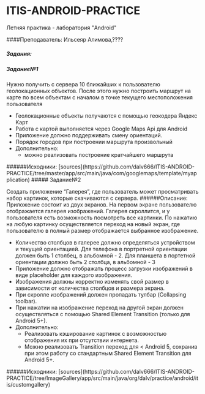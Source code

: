 # ITIS-ANDROID-PRACTICE
Летняя практика - лаборатория "Android"

####Преподаватель: Ильсеяр Алимова,????

##### Задания:
##### Задание№1 
Нужно получить с сервера 10 ближайших к пользователю геолокационных объектов. После этого нужно построить маршрут на карте по всем объектам с началом в точке текущего местоположения пользователя
<ul>
<li>Геолокационные объекты получаются с помощью геокодера Яндекс Карт</li>
<li>Работа с картой выполняется через Google Maps Api для Android</li>
<li>Приложение должно поддерживать смену ориентаций.</li>
<li>Порядок городов при построении маршрута произвольный</li>
<li>Дополнительно:
  <ul>
      <li>можно реализовать построение кратчайшего маршрута</li>
  </ul>
</li>
</ul>

</ul>
######Исходники: [sources](https://github.com/dalv666/ITIS-ANDROID-PRACTICE/tree/master/app/src/main/java/com/googlemaps/template/myapplication)
##### Задание№2

Cоздать приложение “Галерея”, где пользователь может просматривать набор картинок, которые скачиваются с сервера.
######Описание:
Приложение состоит из двух экранов. На первом экране пользователю отображается галерея изображений. Галерея скроллится, и у пользователя есть возможность посмотреть все картинки. По нажатию на любую картинку осуществляется переход на новый экран, где пользователю в полный размер отображается выбранное изображение.

<ul>
<li>Количество столбцов в галерее должно определяться устройством и текущей ориентацией. Для телефона в портретной ориентации должен быть 1 столбец, в альбомной - 2. Для планшета в портетной ориентации должно быть 2 столбца, в альбомной - 3</li>
<li>Приложение должно отображать процесс загрузки изображений в виде placeholder для каждого изображения.</li>
<li>Изображения должны корректно изменять свой размер в зависимости от количества столбцов и размера экрана. </li>
<li>При скролле изображений должен пропадать тулбар (Collapsing toolbar).</li>
<li>При нажатии на изображение переход на другой экран должен осуществляться с помощью Shared Element Transition (только для Android 5+).</li>
<li>Дополнительно:
  <ul>
      <li>Реализовать кэширование картинок с возможностью отображения их при отсутствии интернета.</li>
      <li>Можно реализовать Transition переход для < Android 5, сохранив при этом работу со стандартным Shared Element Transition для Android 5+.</li>
  </ul>
</li>
</ul>
######Исходники: [sources](https://github.com/dalv666/ITIS-ANDROID-PRACTICE/tree/ImageGallery/app/src/main/java/org/dalv/practice/android/itis/customgallery)
